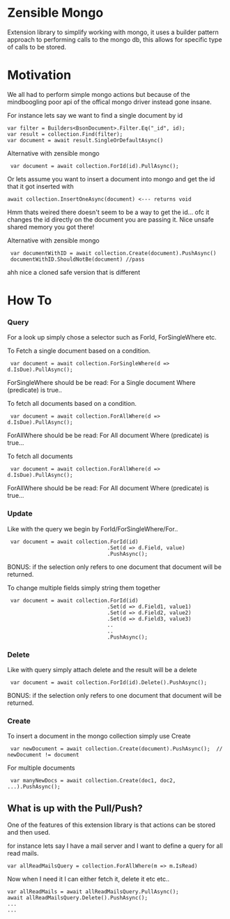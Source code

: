 # Zensible Mongo

Extension library to simplify working with mongo, it uses a builder pattern approach to performing calls to the mongo db, this  allows for specific type of calls to be stored.

# Motivation
We all had to perform simple mongo actions but because of the mindboogling poor api of the offical mongo driver instead gone insane.

For instance lets say we want to find a single document by id
```
var filter = Builders<BsonDocument>.Filter.Eq("_id", id);
var result = collection.Find(filter);
var document = await result.SingleOrDefaultAsync()
```

Alternative with zensible mongo
```
 var document = await collection.ForId(id).PullAsync();
```

Or lets assume you want to insert a document into mongo and get the id that it got inserted with
```
await collection.InsertOneAsync(document) <--- returns void
```
Hmm thats weired there doesn't seem to be a way to get the id... ofc it changes the id directly on the document you are passing it. Nice unsafe shared memory you got there!

Alternative with zensible mongo
```
 var documentWithID = await collection.Create(document).PushAsync()
 documentWithID.ShouldNotBe(document) //pass
```
ahh nice a cloned safe version that is different


# How To


### Query
For a look up simply chose a selector such as ForId, ForSingleWhere etc.

To Fetch a single document based on a condition.
```
 var document = await collection.ForSingleWhere(d => d.IsDue).PullAsync();
```
ForSingleWhere should be be read: For a Single document Where (predicate) is true..

To fetch all documents based on a condition.
```
 var document = await collection.ForAllWhere(d => d.IsDue).PullAsync();
```
ForAllWhere should be be read: For All document Where (predicate) is true...

To fetch all documents
```
 var document = await collection.ForAllWhere(d => d.IsDue).PullAsync();
```
ForAllWhere should be be read: For All document Where (predicate) is true...


### Update
Like with the query we begin by ForId/ForSingleWhere/For..
```
 var document = await collection.ForId(id)
                                .Set(d => d.Field, value)
                                .PushAsync();
```
BONUS: if the selection only refers to one document that document will be returned.

To change multiple fields simply string them together
```
 var document = await collection.ForId(id)
                                .Set(d => d.Field1, value1)
                                .Set(d => d.Field2, value2)
                                .Set(d => d.Field3, value3)
                                ..
                                ..
                                .PushAsync();
```


### Delete
Like with query simply attach delete and the result will be a delete
```
 var document = await collection.ForId(id).Delete().PushAsync();
```
BONUS: if the selection only refers to one document that document will be returned.


### Create
To insert a document in the mongo collection simply use Create
```
 var newDocument = await collection.Create(document).PushAsync();  // newDocument != document
```

For multiple documents 
```
 var manyNewDocs = await collection.Create(doc1, doc2, ...).PushAsync();
```

## What is up with the Pull/Push?
One of the features of this extension library is that actions can be stored and then used.

for instance lets say I have a mail server and I want to define a query for all read mails.
```
var allReadMailsQuery = collection.ForAllWhere(m => m.IsRead)
```

Now when I need it I can either fetch it, delete it etc etc..
```
var allReadMails = await allReadMailsQuery.PullAsync(); 
await allReadMailsQuery.Delete().PushAsync();
...
...
```


